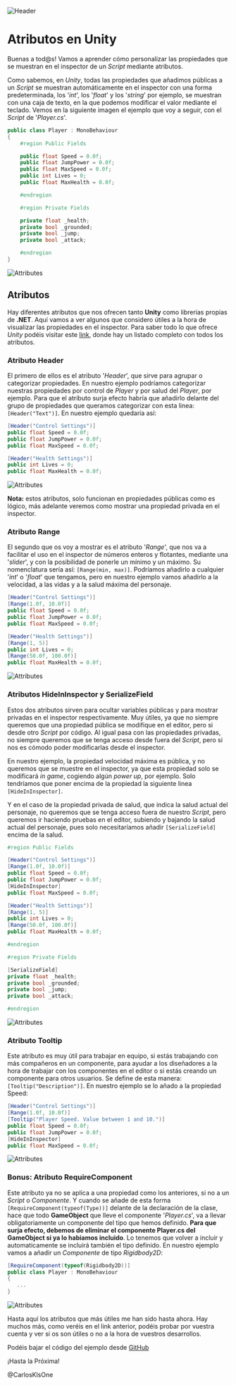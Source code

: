 ![Header](images/header.jpg)

# Atributos en Unity

Buenas a tod@s! Vamos a aprender cómo personalizar las propiedades que se muestran en el inspector de un *Script* mediante atributos. 

Como sabemos, en *Unity*, todas las propiedades que añadimos públicas a un *Script* se muestran automáticamente en el inspector con una forma predeterminada, los '*int*', los '*float*' y los '*string*' por ejemplo, se muestran con una caja de texto, en la que podemos modificar el valor mediante el teclado. Vemos en la siguiente imagen el ejemplo que voy a seguir, con el *Script* de '*Player.cs*'.

```csharp
public class Player : MonoBehaviour
{
    #region Public Fields

    public float Speed = 0.0f;
    public float JumpPower = 0.0f;
    public float MaxSpeed = 0.0f;
    public int Lives = 0;
    public float MaxHealth = 0.0f;

    #endregion

    #region Private Fields

    private float _health;
    private bool _grounded;
    private bool _jump;
    private bool _attack;

    #endregion
}
```

![Attributes](images/attributes01.jpg)


## Atributos

Hay diferentes atributos que nos ofrecen tanto **Unity** como librerias propias de **.NET**. Aquí vamos a ver algunos que considero útiles a la hora de visualizar las propiedades en el inspector. Para saber todo lo que ofrece *Unity* podéis visitar este [link](https://docs.unity3d.com/ScriptReference/AddComponentMenu.html), donde hay un listado completo con todos los atributos.

### Atributo Header

El primero de ellos es el atributo '*Header*', que sirve para agrupar o categorizar propiedades. En nuestro ejemplo podríamos categorizar nuestras propiedades por control de *Player* y por salud del *Player*, por ejemplo. Para que el atributo surja efecto habría que añadirlo delante del grupo de propiedades que queramos categorizar con esta linea: `[Header("Text")]`. En nuestro ejemplo quedaría así:

```csharp
[Header("Control Settings")]
public float Speed = 0.0f;
public float JumpPower = 0.0f;
public float MaxSpeed = 0.0f;

[Header("Health Settings")]
public int Lives = 0;
public float MaxHealth = 0.0f;
```

![Attributes](images/attributes02.jpg)

**Nota:** estos atributos, solo funcionan en propiedades públicas como es lógico, más adelante veremos como mostrar una propiedad privada en el inspector.

### Atributo Range

El segundo que os voy a mostrar es el atributo '*Range*', que nos va a facilitar el uso en el inspector de números enteros y flotantes, mediante una '*slider*', y con la posibilidad de ponerle un mínimo y un máximo. Su nomenclatura sería así: `[Range(min, max)]`. Podríamos añadirlo a cualquier '*int*' o '*float*' que tengamos, pero en nuestro ejemplo vamos añadirlo a la velocidad, a las vidas y a la salud máxima del personaje. 

```csharp
[Header("Control Settings")]
[Range(1.0f, 10.0f)]
public float Speed = 0.0f;
public float JumpPower = 0.0f;
public float MaxSpeed = 0.0f;

[Header("Health Settings")]
[Range(1, 5)]
public int Lives = 0;
[Range(50.0f, 100.0f)]
public float MaxHealth = 0.0f;
```

![Attributes](images/attributes03.jpg)

### Atributos HideInInspector y SerializeField

Estos dos atributos sirven para ocultar variables públicas y para mostrar privadas en el inspector respectivamente. Muy útiles, ya que no siempre queremos que una propiedad pública se modifique en el editor, pero si desde otro *Script* por código. Al igual pasa con las propiedades privadas, no siempre queremos que se tenga acceso desde fuera del *Script*, pero si nos es cómodo poder modificarlas desde el inspector. 

En nuestro ejemplo, la propiedad velocidad máxima es pública, y no queremos que se muestre en el inspector, ya que esta propiedad solo se modificará *in game*, cogiendo algún *power up*, por ejemplo. Solo tendríamos que poner encima de la propiedad la siguiente linea `[HideInInspector]`.

Y en el caso de la propiedad privada de salud, que indica la salud actual del personaje, no queremos que se tenga acceso fuera de nuestro *Script*, pero queremos ir haciendo pruebas en el editor, subiendo y bajando la salud actual del personaje, pues solo necesitaríamos añadir `[SerializeField]` encima de la salud.

```csharp
#region Public Fields

[Header("Control Settings")]
[Range(1.0f, 10.0f)]
public float Speed = 0.0f;
public float JumpPower = 0.0f;
[HideInInspector]
public float MaxSpeed = 0.0f;

[Header("Health Settings")]
[Range(1, 5)]
public int Lives = 0;
[Range(50.0f, 100.0f)]
public float MaxHealth = 0.0f;

#endregion

#region Private Fields

[SerializeField]
private float _health;
private bool _grounded;
private bool _jump;
private bool _attack;

#endregion
```

![Attributes](images/attributes04.jpg)

### Atributo Tooltip

Este atributo es muy útil para trabajar en equipo, si estás trabajando con más compañeros en un componente, para ayudar a los diseñadores a la hora de trabajar con los componentes en el editor o si estás creando un componente para otros usuarios. Se define de esta manera: `[Tooltip("Description")]`. En nuestro ejemplo se lo añado a la propiedad Speed:

```csharp
[Header("Control Settings")]
[Range(1.0f, 10.0f)]
[Tooltip("Player Speed. Value between 1 and 10.")]
public float Speed = 0.0f;
public float JumpPower = 0.0f;
[HideInInspector]
public float MaxSpeed = 0.0f;
```

![Attributes](images/attributes05.jpg)

### Bonus: Atributo RequireComponent

Este atributo ya no se aplica a una propiedad como los anteriores, si no a un *Script* o *Componente*. Y cuando se añade de esta forma `[RequireComponent(typeof(Type))]` delante de la declaración de la clase, hace que todo **GameObject** que lleve el componente '*Player.cs*', va a llevar obligatoriamente un componente del tipo que hemos definido. **Para que surja efecto, debemos de eliminar el componente Player.cs del GameObject si ya lo habiamos incluido**. Lo tenemos que volver a incluir y automaticamente se incluirá también el tipo definido. En nuestro ejemplo vamos a añadir un *Componente* de tipo *Rigidbody2D*:

```csharp
[RequireComponent(typeof(Rigidbody2D))]
public class Player : MonoBehaviour
{
   ...
}
```

![Attributes](images/attributes06.jpg)

Hasta aquí los atributos que más útiles me han sido hasta ahora. Hay muchos más, como veréis en el link anterior, podéis probar por vuestra cuenta y ver si os son útiles o no a la hora de vuestros desarrollos.

Podéis bajar el código del ejemplo desde [GitHub](https://github.com/NoCountryForGeeks/Blog/tree/feature/atributosUnity/carlos/atributos-unity/content)

¡Hasta la Próxima!

@CarlosKlsOne